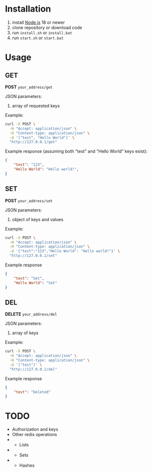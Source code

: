 # Installation
1. install [Node.js](https://nodejs.org) 18 or newer
2. clone repository or download code
3. run `install.sh` or `install.bat`
4. run `start.sh` or `start.bat`

# Usage

## GET 

**POST** `your_address/get`

JSON parameters:
1. array of requested keys

Example:
```bash
curl -X POST \
  -H "Accept: application/json" \
  -H "Content-type: application/json" \
  -d '["test", "Hello World"]' \
  "http://127.0.0.1/get"
```
Example response (assuming both "test" and "Hello World" keys exist): 
```json
{
	"test": "123",
	"Hello World": "Hello world!",
}
```

## SET


**POST** `your_address/set`

JSON parameters:
1. object of keys and values

Example:
```bash
curl -X POST \
  -H "Accept: application/json" \
  -H "Content-type: application/json" \
  -d '{"test":"123","Hello World": "Hello world!"}' \
  "http://127.0.0.1/set"
```
Example response
```json
{
	"test": "Set",
	"Hello World": "Set"
}
```
## DEL


**DELETE** `your_address/del`

JSON parameters:
1. array of keys

Example:
```bash
curl -X POST \
  -H "Accept: application/json" \
  -H "Content-type: application/json" \
  -d '["test"]' \
  "http://127.0.0.1/del"
```
Example response
```json
{
	"test": "Deleted"
}
```
# TODO
- Authorization and keys
- Other redis operations
- - Lists
- - Sets
- - Hashes
